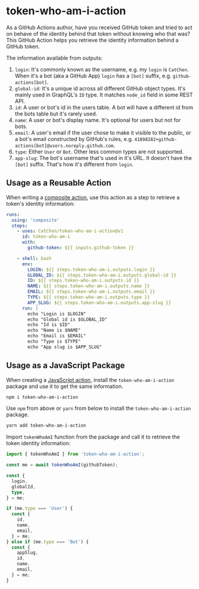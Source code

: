 # token-who-am-i-action

As a GitHub Actions author, have you received GitHub token and tried to act on behave of the identity behind that token without knowing who that was? This GitHub Action helps you retrieve the identity information behind a GitHub token.

The information available from outputs:

1. `login`: It's commonly known as the username, e.g. my `login` is `CatChen`. When it's a bot (aka a GitHub App) `login` has a `[bot]` suffix, e.g. `github-actions[bot]`.
2. `global-id`: It's a unique id across all different GitHub object types. It's mainly used in GraphQL's `ID` type. It matches `node_id` field in some REST API.
3. `id`: A user or bot's id in the users table. A bot will have a different id from the bots table but it's rarely used.
4. `name`: A user or bot's display name. It's optional for users but not for bots.
5. `email`: A user's email if the user chose to make it visible to the public, or a bot's email constructed by GitHub's rules, e.g. `41898282+github-actions[bot]@users.noreply.github.com`.
6. `type`: Either `User` or `Bot`. Other less common types are not supported.
7. `app-slug`: The bot's username that's used in it's URL. It doesn't have the `[bot]` suffix. That's how it's different from `login`.

## Usage as a Reusable Action

When writing a [composite action](https://docs.github.com/en/actions/creating-actions/creating-a-composite-action), use this action as a step to retrieve a token's identity information:

```yaml
runs:
  using: 'composite'
  steps:
    - uses: CatChen/token-who-am-i-action@v1
      id: token-who-am-i
      with:
        github-token: ${{ inputs.github-token }}

    - shell: bash
      env:
        LOGIN: ${{ steps.token-who-am-i.outputs.login }}
        GLOBAL_ID: ${{ steps.token-who-am-i.outputs.global-id }}
        ID: ${{ steps.token-who-am-i.outputs.id }}
        NAME: ${{ steps.token-who-am-i.outputs.name }}
        EMAIL: ${{ steps.token-who-am-i.outputs.email }}
        TYPE: ${{ steps.token-who-am-i.outputs.type }}
        APP_SLUG: ${{ steps.token-who-am-i.outputs.app-slug }}
      run: |
        echo "Login is $LOGIN"
        echo "Global id is $GLOBAL_ID"
        echo "Id is $ID"
        echo "Name is $NAME"
        echo "Email is $EMAIL"
        echo "Type is $TYPE"
        echo "App slug is $APP_SLUG"
```

## Usage as a JavaScript Package

When creating a [JavaScript action](https://docs.github.com/en/actions/creating-actions/creating-a-javascript-action), install the `token-who-am-i-action` package and use it to get the same information.

```bash
npm i token-who-am-i-action
```

Use `npm` from above or `yarn` from below to install the `token-who-am-i-action` package.

```bash
yarn add token-who-am-i-action
```

Import `tokenWhoAmI` function from the package and call it to retrieve the token identity information:

```TypeScript
import { tokenWhoAmI } from 'token-who-am-i-action';

const me = await tokenWhoAmI(githubToken);

const {
  login,
  globalId,
  type,
} = me;

if (me.type === 'User') {
  const {
    id,
    name,
    email,
  } = me;
} else if (me.type === 'Bot') {
  const {
    appSlug,
    id,
    name,
    email,
  } = me;
}
```
